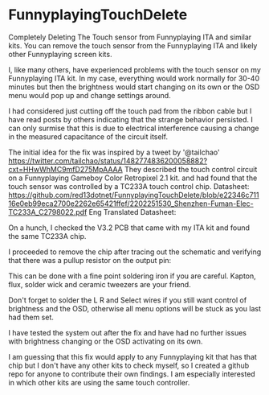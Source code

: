 # FunnyplayingTouchDelete
Completely Deleting The Touch sensor from Funnyplaying ITA and similar kits.
You can remove the touch sensor from the Funnyplaying ITA and likely other Funnyplaying screen kits.


I, like many others, have experienced problems with the touch sensor on my Funnyplaying ITA kit. 
In my case, everything would work normally for 30-40 minutes but then the brightness would start changing on its own or the OSD menu would pop up and change settings around.

I had considered just cutting off the touch pad from the ribbon cable but I have read posts by others indicating that the strange behavior persisted.
I can only surmise that this is due to electrical interference causing a change in the measured capacitance of the circuit itself.
 
The initial idea for the fix was inspired by a tweet by '@tailchao' https://twitter.com/tailchao/status/1482774836200058882?cxt=HHwWhMC9mfD275MpAAAA
They described the touch control circuit on a Funnyplaying Gameboy Color Retropixel 2.1  kit. and had found  that the touch sensor was controlled by a TC233A touch control chip. 
Datasheet: https://github.com/red13dotnet/FunnyplayingTouchDelete/blob/e22346c71116e0eb99eca2700e2262e65421ffef/2202251530_Shenzhen-Fuman-Elec-TC233A_C2798022.pdf
Eng Translated Datasheet: 

On a hunch, I checked the V3.2 PCB that came with my ITA kit and found the same TC233A chip.

I proceeded to remove the chip after tracing out the schematic and verifying that there was a pullup resistor on the output pin: 



This can be done with a fine point soldering iron if you are careful.  Kapton, flux, solder wick and ceramic tweezers are your friend.

Don't forget to solder the L R and Select wires if you still want control of brightness and the OSD, otherwise all menu options will be stuck as you last had them set.


I have tested the system out after the fix and have had no further issues with brightness changing or the OSD activating on its own. 

I am guessing that this fix would apply to any Funnyplaying kit that has that chip but I don't have any other kits to check myself, so I created a github repo for anyone to contribute their own findings.  I am especially interested in which other kits are using the same touch controller.


